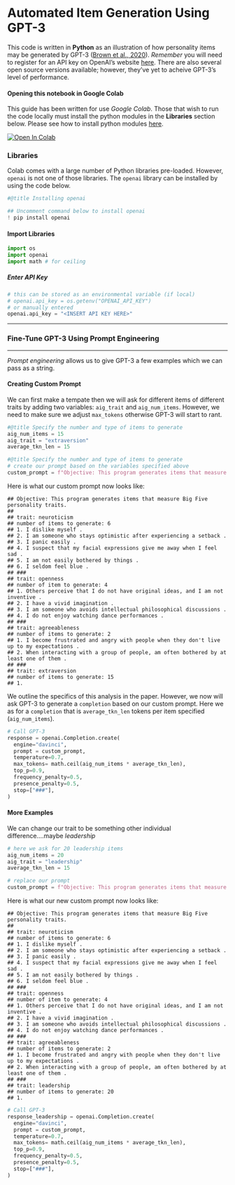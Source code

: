 Automated Item Generation Using GPT-3
================

This code is written in **Python** as an illustration of how personality
items may be generated by GPT-3 ([Brown et al.,
2020](https://arxiv.org/abs/2005.14165)). *Remember* you will need to
register for an API key on OpenAI’s website
[here](https://beta.openai.com/). There are also several open source
versions available; however, they’ve yet to acheive GPT-3’s level of
performance.

#### Opening this notebook in Google Colab

This guide has been written for use *Google Colab*. Those that wish to
run the code locally must install the python modules in the
**Libraries** section below. Please see how to install python modules
[here](https://docs.python.org/3/installing/index.html).

[![Open In
Colab](https://colab.research.google.com/assets/colab-badge.svg)](https://colab.research.google.com/drive/1XbVgv15pRsaaVHyV19ON9wRdx19PxgU7?usp=sharing)

### Libraries

Colab comes with a large number of Python libraries pre-loaded. However,
`openai` is not one of those libraries. The `openai` library can be
installed by using the code below.

``` python
#@title Installing openai

## Uncomment command below to install openai
! pip install openai
```

#### Import Libraries

``` python
import os
import openai
import math # for ceiling
```

##### Enter API Key

``` python
# this can be stored as an environmental variable (if local)
# openai.api_key = os.getenv("OPENAI_API_KEY")
# or manually entered
openai.api_key = "<INSERT API KEY HERE>"
```

------------------------------------------------------------------------

### Fine-Tune GPT-3 Using Prompt Engineering

------------------------------------------------------------------------

*Prompt engineering* allows us to give GPT-3 a few examples which we can
pass as a string.

#### Creating Custom Prompt

We can first make a tempate then we will ask for different items of
different traits by adding two variables: `aig_trait` and
`aig_num_items`. However, we need to make sure we adjust `max_tokens`
otherwise GPT-3 will start to rant.

``` python
#@title Specify the number and type of items to generate
aig_num_items = 15
aig_trait = "extraversion"
average_tkn_len = 15
```

``` python
#@title Specify the number and type of items to generate
# create our prompt based on the variables specified above
custom_prompt = f"Objective: This program generates items that measure Big Five personality traits.\n\ntrait: neuroticism\nnumber of items to generate: 6\n1. I dislike myself .\n2. I am someone who stays optimistic after experiencing a setback .\n3. I panic easily .\n4. I suspect that my facial expressions give me away when I feel sad .\n5. I am not easily bothered by things .\n6. I seldom feel blue .\n###\ntrait: openness\nnumber of item to generate: 4\n1. Others perceive that I do not have original ideas, and I am not inventive .\n2. I have a vivid imagination .\n3. I am someone who avoids intellectual philosophical discussions .\n4. I do not enjoy watching dance performances .\n###\ntrait: agreeableness\nnumber of items to generate: 2\n1. I become frustrated and angry with people when they don't live up to my expectations .\n2. When interacting with a group of people, am often bothered by at least one of them .\n###\ntrait: {aig_trait}\nnumber of items to generate: {aig_num_items}\n1."
```

Here is what our custom prompt now looks like:

    ## Objective: This program generates items that measure Big Five personality traits.
    ## 
    ## trait: neuroticism
    ## number of items to generate: 6
    ## 1. I dislike myself .
    ## 2. I am someone who stays optimistic after experiencing a setback .
    ## 3. I panic easily .
    ## 4. I suspect that my facial expressions give me away when I feel sad .
    ## 5. I am not easily bothered by things .
    ## 6. I seldom feel blue .
    ## ###
    ## trait: openness
    ## number of item to generate: 4
    ## 1. Others perceive that I do not have original ideas, and I am not inventive .
    ## 2. I have a vivid imagination .
    ## 3. I am someone who avoids intellectual philosophical discussions .
    ## 4. I do not enjoy watching dance performances .
    ## ###
    ## trait: agreeableness
    ## number of items to generate: 2
    ## 1. I become frustrated and angry with people when they don't live up to my expectations .
    ## 2. When interacting with a group of people, am often bothered by at least one of them .
    ## ###
    ## trait: extraversion
    ## number of items to generate: 15
    ## 1.

We outline the specifics of this analysis in the paper. However, we now
will ask GPT-3 to generate a `completion` based on our custom prompt.
Here we as for a `completion` that is `average_tkn_len` tokens per item
specified (`aig_num_items`).

``` python
# Call GPT-3
response = openai.Completion.create(
  engine="davinci",
  prompt = custom_prompt,
  temperature=0.7,
  max_tokens= math.ceil(aig_num_items * average_tkn_len),
  top_p=0.9,
  frequency_penalty=0.5,
  presence_penalty=0.5,
  stop=["###"],
)
```

#### More Examples

We can change our trait to be something other individual
difference….maybe *leadership*

``` python
# here we ask for 20 leadership items
aig_num_items = 20
aig_trait = "leadership"
average_tkn_len = 15
```

``` python
# replace our prompt
custom_prompt = f"Objective: This program generates items that measure Big Five personality traits.\n\ntrait: neuroticism\nnumber of items to generate: 6\n1. I dislike myself .\n2. I am someone who stays optimistic after experiencing a setback .\n3. I panic easily .\n4. I suspect that my facial expressions give me away when I feel sad .\n5. I am not easily bothered by things .\n6. I seldom feel blue .\n###\ntrait: openness\nnumber of item to generate: 4\n1. Others perceive that I do not have original ideas, and I am not inventive .\n2. I have a vivid imagination .\n3. I am someone who avoids intellectual philosophical discussions .\n4. I do not enjoy watching dance performances .\n###\ntrait: agreeableness\nnumber of items to generate: 2\n1. I become frustrated and angry with people when they don't live up to my expectations .\n2. When interacting with a group of people, am often bothered by at least one of them .\n###\ntrait: {aig_trait}\nnumber of items to generate: {aig_num_items}\n1."
```

Here is what our new custom prompt now looks like:

    ## Objective: This program generates items that measure Big Five personality traits.
    ## 
    ## trait: neuroticism
    ## number of items to generate: 6
    ## 1. I dislike myself .
    ## 2. I am someone who stays optimistic after experiencing a setback .
    ## 3. I panic easily .
    ## 4. I suspect that my facial expressions give me away when I feel sad .
    ## 5. I am not easily bothered by things .
    ## 6. I seldom feel blue .
    ## ###
    ## trait: openness
    ## number of item to generate: 4
    ## 1. Others perceive that I do not have original ideas, and I am not inventive .
    ## 2. I have a vivid imagination .
    ## 3. I am someone who avoids intellectual philosophical discussions .
    ## 4. I do not enjoy watching dance performances .
    ## ###
    ## trait: agreeableness
    ## number of items to generate: 2
    ## 1. I become frustrated and angry with people when they don't live up to my expectations .
    ## 2. When interacting with a group of people, am often bothered by at least one of them .
    ## ###
    ## trait: leadership
    ## number of items to generate: 20
    ## 1.

``` python
# Call GPT-3
response_leadership = openai.Completion.create(
  engine="davinci",
  prompt = custom_prompt,
  temperature=0.7,
  max_tokens= math.ceil(aig_num_items * average_tkn_len),
  top_p=0.9,
  frequency_penalty=0.5,
  presence_penalty=0.5,
  stop=["###"],
)
```
